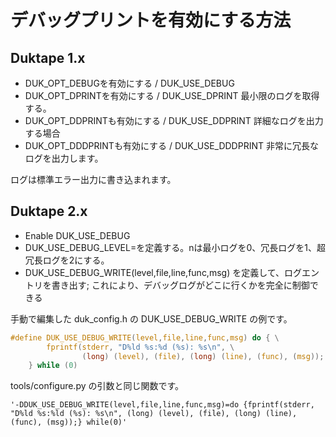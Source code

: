 # デバッグプリントを有効にする方法

## Duktape 1.x

- DUK_OPT_DEBUGを有効にする / DUK_USE_DEBUG
- DUK_OPT_DPRINTを有効にする / DUK_USE_DPRINT 最小限のログを取得する。
- DUK_OPT_DDPRINTも有効にする / DUK_USE_DDPRINT 詳細なログを出力する場合
- DUK_OPT_DDDPRINTも有効にする / DUK_USE_DDDPRINT 非常に冗長なログを出力します。

ログは標準エラー出力に書き込まれます。

## Duktape 2.x

- Enable DUK_USE_DEBUG
- DUK_USE_DEBUG_LEVEL=<n>を定義する。nは最小ログを0、冗長ログを1、超冗長ログを2にする。
- DUK_USE_DEBUG_WRITE(level,file,line,func,msg) を定義して、ログエントリを書き出す; これにより、デバッグログがどこに行くかを完全に制御できる

手動で編集した duk_config.h の DUK_USE_DEBUG_WRITE の例です。

```c
#define DUK_USE_DEBUG_WRITE(level,file,line,func,msg) do { \
        fprintf(stderr, "D%ld %s:%d (%s): %s\n", \
                (long) (level), (file), (long) (line), (func), (msg));
    } while (0)
```

tools/configure.py の引数と同じ関数です。

```
'-DDUK_USE_DEBUG_WRITE(level,file,line,func,msg)=do {fprintf(stderr, "D%ld %s:%ld (%s): %s\n", (long) (level), (file), (long) (line), (func), (msg));} while(0)'
```
